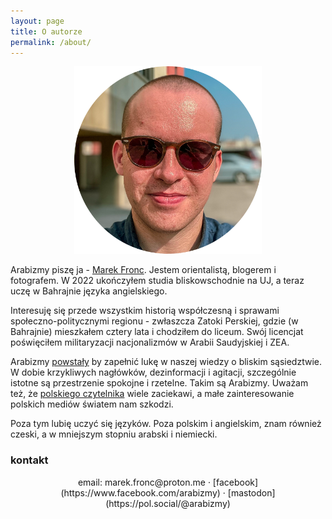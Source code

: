 ```yaml
---
layout: page
title: O autorze
permalink: /about/
---
```


<center><img src="https://raw.githubusercontent.com/abumarkey/arabizmy/master/images/selfie%20circle%20Nov%202023.png" alt="self-portrait" width="300" /></center>

Arabizmy piszę ja - [Marek Fronc](https://abumarkey.github.io/polski). Jestem orientalistą, blogerem i fotografem. W 2022 ukończyłem studia bliskowschodnie na UJ, a teraz uczę w Bahrajnie języka angielskiego.  

Interesuję się przede wszystkim historią współczesną i sprawami społeczno-politycznymi regionu - zwłaszcza Zatoki Perskiej, gdzie (w Bahrajnie) mieszkałem cztery lata i chodziłem do liceum. Swój licencjat poświęciłem militaryzacji nacjonalizmów w Arabii Saudyjskiej i ZEA.

Arabizmy [powstały](https://abumarkey.github.io/arabizmy/poczatek/) by zapełnić lukę w naszej wiedzy o bliskim sąsiedztwie. W dobie krzykliwych nagłówków, dezinformacji i agitacji, szczególnie istotne są przestrzenie spokojne i rzetelne. Takim są Arabizmy. Uważam też, że [polskiego czytelnika](https://dzialzagraniczny.pl/polskiego-czytelnika-to-nie-interesuje/) wiele zaciekawi, a małe zainteresowanie polskich mediów światem nam szkodzi. 

Poza tym lubię uczyć się języków. Poza polskim i angielskim, znam również czeski, a w mniejszym stopniu arabski i niemiecki. 

### kontakt

<center>email: marek.fronc@proton.me · [facebook](https://www.facebook.com/arabizmy) · [mastodon](https://pol.social/@arabizmy)</center>
